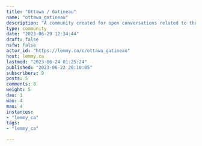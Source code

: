 ```yaml
---
title: "Ottawa / Gatineau" 
name: "ottawa_gatineau"
description: "A community created for open conversations related to the Ottawa / Gatineau region.  Moderation is light, with lots of space given, however some basic rules to respect are:**Moderation rules**1. Editorialized or sensationalized headline 2. Antagonistic to another person3. No negative generalizations, bigotry, prejudice, hatred4. Post doesn't relate to Ottawa / Gatineau region5. Low content post6. Trolling: disrupting normal, on-topic discussion7. Duplicate or similar post already exists"
type: community
date: "2023-06-29 12:34:44"
draft: false
nsfw: false
actor_id: "https://lemmy.ca/c/ottawa_gatineau"
host: lemmy.ca
lastmod: "2023-06-24 01:25:24"
published: "2023-06-22 20:10:05"
subscribers: 9
posts: 5
comments: 8
weight: 5
dau: 1
wau: 4
mau: 4
instances:
- "lemmy_ca"
tags: 
- "lemmy_ca"

---
```


